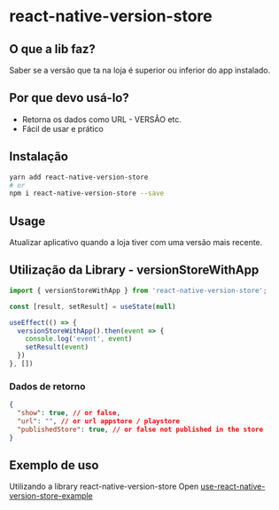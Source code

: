 # react-native-version-store

## O que a lib faz?

Saber se a versão que ta na loja é superior ou inferior do app instalado.

## Por que devo usá-lo?

- Retorna os dados como URL - VERSÂO etc.
- Fácil de usar e prático

## Instalação

```bash
yarn add react-native-version-store
# or
npm i react-native-version-store --save
```

## Usage

Atualizar aplicativo quando a loja tiver com uma versão mais recente.

## Utilização da Library - versionStoreWithApp

```ts
import { versionStoreWithApp } from 'react-native-version-store';

const [result, setResult] = useState(null)

useEffect(() => {
  versionStoreWithApp().then(event => {
    console.log('event', event)
    setResult(event)
  })
}, [])
```
### Dados de retorno

```json
{
  "show": true, // or false,
  "url": "", // or url appstore / playstore
  "publishedStore": true, // or false not published in the store
}
```

## Exemplo de uso

Utilizando a library react-native-version-store
Open [use-react-native-version-store-example](https://github.com/fabionmoraes/native-version-store)
